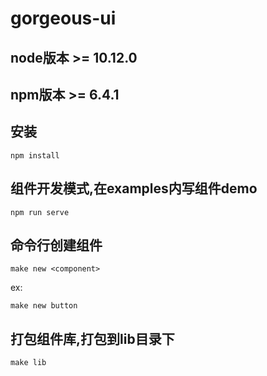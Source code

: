 # gorgeous-ui

## node版本 >= 10.12.0
## npm版本 >= 6.4.1

## 安装
```
npm install
```
## 组件开发模式,在examples内写组件demo
```
npm run serve
```

## 命令行创建组件
```
make new <component>
```
ex: 
```
make new button
```

## 打包组件库,打包到lib目录下
```
make lib
```
